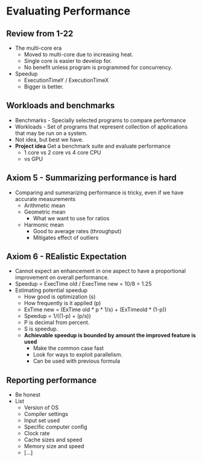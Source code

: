 # Evaluating Performance

## Review from 1-22
* The multi-core era
	* Moved to multi-core due to increasing heat.
	* Single core is easier to develop for.
	* No benefit unless program is programmed for concurrency.
* Speedup
	* ExecutionTimeY / ExecutionTimeX
	* Bigger is better.

## Workloads and benchmarks
* Benchmarks - Specially selected programs to compare performance
* Workloads - Set of programs that represent collection of applications that may be run on a system.
* Not idea, but best we have.
* **Project idea** Get a benchmark suite and evaluate performance
	* 1 core vs 2 core vs 4 core CPU
	* vs GPU

## Axiom 5 - Summarizing performance is hard
* Comparing and summarizing performance is tricky, even if we have accurate measurements
	* Arithmetic mean
	* Geometric mean
		* What we want to use for ratios
	* Harmonic mean
		* Good to average rates (throughput)
		* Mitigates effect of outliers

## Axiom 6 - REalistic Expectation
* Cannot expect an enhancement in one aspect to have a proportional improvement on overall performance.
* Speedup = ExecTime old / ExecTime new = 10/8 = 1.25
* Estimating potential speedup
	* How good is optimization (s)
	* How frequently is it applied (p)
	* ExTime new = (ExTime old * p * 1/s) + (ExTimeold * (1-p))
	* Speedup = 1/((1-p) + (p/s))
	* P is decimal from percent.
	* S is speedup.
	* **Achievable speedup is bounded by amount the improved feature is used**
		* Make the common case fast
		* Look for ways to exploit parallelism.
		* Can be used with previous formula

## Reporting performance
* Be honest
* List
	* Version of OS
	* Compiler settings
	* Input set used
	* Specific computer config
	* Clock rate
	* Cache sizes and speed
	* Memory size and speed
	* [...]